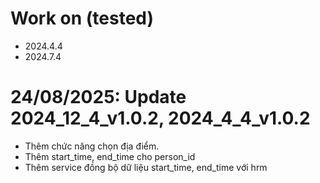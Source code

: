 # Work on (tested)
- 2024.4.4
- 2024.7.4

# 24/08/2025: Update 2024_12_4_v1.0.2, 2024_4_4_v1.0.2
- Thêm chức năng chọn địa điểm.
- Thêm start_time, end_time cho person_id
- Thêm service đồng bộ dữ liệu start_time, end_time với hrm

